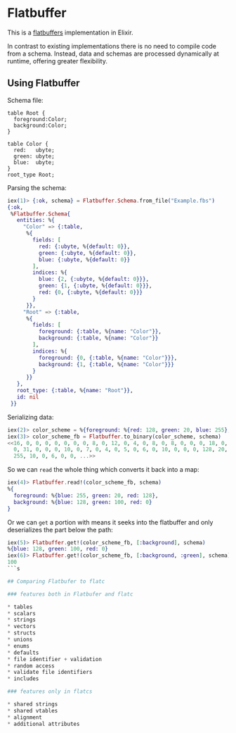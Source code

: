 # Flatbuffer

This is a [flatbuffers](https://google.github.io/flatbuffers/) implementation in Elixir.

In contrast to existing implementations there is no need to compile code from a schema. Instead, data and schemas are processed dynamically at runtime, offering greater flexibility.

## Using Flatbuffer

Schema file:
```
table Root {
  foreground:Color;
  background:Color;
}

table Color {
  red:   ubyte;
  green: ubyte;
  blue:  ubyte;
}
root_type Root;
```

Parsing the schema:
```elixir
iex(1)> {:ok, schema} = Flatbuffer.Schema.from_file("Example.fbs")
{:ok,
 %Flatbuffer.Schema{
   entities: %{
     "Color" => {:table,
      %{
        fields: [
          red: {:ubyte, %{default: 0}},
          green: {:ubyte, %{default: 0}},
          blue: {:ubyte, %{default: 0}}
        ],
        indices: %{
          blue: {2, {:ubyte, %{default: 0}}},
          green: {1, {:ubyte, %{default: 0}}},
          red: {0, {:ubyte, %{default: 0}}}
        }
      }},
     "Root" => {:table,
      %{
        fields: [
          foreground: {:table, %{name: "Color"}},
          background: {:table, %{name: "Color"}}
        ],
        indices: %{
          foreground: {0, {:table, %{name: "Color"}}},
          background: {1, {:table, %{name: "Color"}}}
        }
      }}
   },
   root_type: {:table, %{name: "Root"}},
   id: nil
 }}
 ```

Serializing data:

```elixir
iex(2)> color_scheme = %{foreground: %{red: 128, green: 20, blue: 255}, background: %{red: 0, green: 100, blue: 128}}
iex(3)> color_scheme_fb = Flatbuffer.to_binary(color_scheme, schema)
<<16, 0, 0, 0, 0, 0, 0, 0, 8, 0, 12, 0, 4, 0, 8, 0, 8, 0, 0, 0, 18, 0, 0,
  0, 31, 0, 0, 0, 10, 0, 7, 0, 4, 0, 5, 0, 6, 0, 10, 0, 0, 0, 128, 20,
  255, 10, 0, 6, 0, 0, ...>>
```

So we can `read` the whole thing which converts it back into a map:

```elixir
iex(4)> Flatbuffer.read!(color_scheme_fb, schema)
%{
  foreground: %{blue: 255, green: 20, red: 128},
  background: %{blue: 128, green: 100, red: 0}
}
```

Or we can `get` a portion with means it seeks into the flatbuffer and only deserializes the part below the path:
```elixir
iex(5)> Flatbuffer.get!(color_scheme_fb, [:background], schema)
%{blue: 128, green: 100, red: 0}
iex(6)> Flatbuffer.get!(color_scheme_fb, [:background, :green], schema)
100
```s

## Comparing Flatbufer to flatc

### features both in Flatbufer and flatc

* tables
* scalars
* strings
* vectors
* structs
* unions
* enums
* defaults
* file identifier + validation
* random access
* validate file identifiers
* includes

### features only in flatcs

* shared strings
* shared vtables
* alignment
* additional attributes